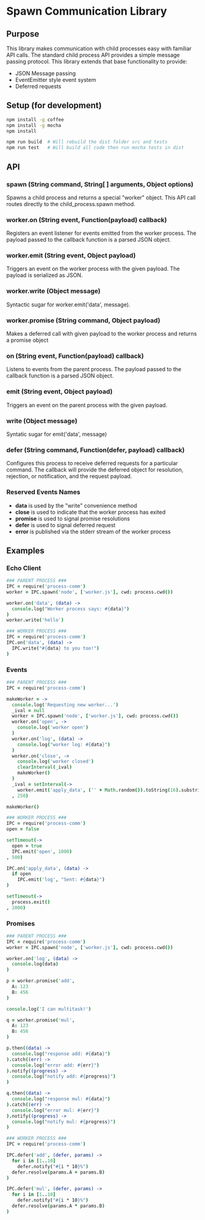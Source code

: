 # Spawn Communication Library
## Purpose
This library makes communication with child processes easy with familiar API calls.  The standard child process API provides a simple message passing protocol.  This library extends that base functionality to provide:
- JSON Message passing
- EventEmitter style event system
- Deferred requests

## Setup (for development)
```bash
npm install -g coffee
npm install -g mocha
npm install

npm run build  # Will rebuild the dist folder src and tests
npm run test   # Will build all code then run mocha tests in dist
```

## API
### spawn (String command, String[ ] arguments, Object options)
Spawns a child process and returns a special "worker" object.  This API call routes directly to the child_process.spawn method.

### worker.on (String event, Function(payload) callback)
Registers an event listener for events emitted from the worker process.  The payload passed to the callback function is a parsed JSON object.

### worker.emit (String event, Object payload)
Triggers an event on the worker process with the given payload.  The payload is serialized as JSON.

### worker.write (Object message)
Syntactic sugar for worker.emit('data', message).

### worker.promise (String command, Object payload)
Makes a deferred call with given payload to the worker process and returns a promise object

### on (String event, Function(payload) callback)
Listens to events from the parent process.  The payload passed to the callback function is a parsed JSON object.

### emit (String event, Object payload)
Triggers an event on the parent process with the given payload.

### write (Object message)
Syntatic sugar for emit('data', message)

### defer (String command, Function(defer, payload) callback)
Configures this process to receive deferred requests for a particular command.  The callback will provide the deferred object for resolution, rejection, or notification, and the request payload.

### Reserved Events Names
- **data** is used by the "write" convenience method
- **close** is used to indicate that the worker process has exited
- **promise** is used to signal promise resolutions
- **defer** is used to signal deferred request
- **error** is published via the stderr stream of the worker process

## Examples
### Echo Client
```coffeescript
### PARENT PROCESS ###
IPC = require('process-comm')
worker = IPC.spawn('node', ['worker.js'], cwd: process.cwd())

worker.on('data', (data) ->
  console.log("Worker process says: #{data}")
)
worker.write('hello')
```
```coffeescript
### WORKER PROCESS ###
IPC = require('process-comm')
IPC.on('data', (data) ->
  IPC.write("#{data} to you too!")
)
```

### Events
```coffeescript
### PARENT PROCESS ###
IPC = require('process-comm')

makeWorker = ->
  console.log('Requesting new worker...')
  _ival = null
  worker = IPC.spawn('node', ['worker.js'], cwd: process.cwd())
  worker.on('open', ->
    console.log('worker open')
  )
  worker.on('log', (data) ->
    console.log("worker log: #{data}")
  )
  worker.on('close', ->
    console.log('worker closed')
    clearInterval(_ival)
    makeWorker()
  )
  _ival = setInterval(->
    worker.emit('apply_data', ('' + Math.random()).toString(16).substring(2))
  , 250)

makeWorker()
```
```coffeescript
### WORKER PROCESS ###
IPC = require('process-comm')
open = false

setTimeout(->
  open = true
  IPC.emit('open', 1000)
, 500)

IPC.on('apply_data', (data) ->
  if open
    IPC.emit('log', "Sent: #{data}")
)

setTimeout(->
  process.exit()
, 2000)
```

### Promises
```coffeescript
### PARENT PROCESS ###
IPC = require('process-comm')
worker = IPC.spawn('node', ['worker.js'], cwd: process.cwd())

worker.on('log', (data) ->
  console.log(data)
)

p = worker.promise('add',
  A: 123
  B: 456
)

console.log('I can multitask!')

q = worker.promise('mul',
  A: 123
  B: 456
)

p.then((data) ->
  console.log("response add: #{data}")
).catch((err) ->
  console.log("error add: #{err}")
).notify((progress) ->
  console.log("notify add: #{progress}")
)

q.then((data) ->
  console.log("response mul: #{data}")
).catch((err) ->
  console.log("error mul: #{err}")
).notify((progress) ->
  console.log("notify mul: #{progress}")
)
```
```coffeescript
### WORKER PROCESS ###
IPC = require('process-comm')

IPC.defer('add', (defer, params) ->
  for i in [1..10]
    defer.notify("#{i * 10}%")
  defer.resolve(params.A + params.B)
)

IPC.defer('mul', (defer, params) ->
  for i in [1..10]
    defer.notify("#{i * 10}%")
  defer.resolve(params.A * params.B)
)
```

